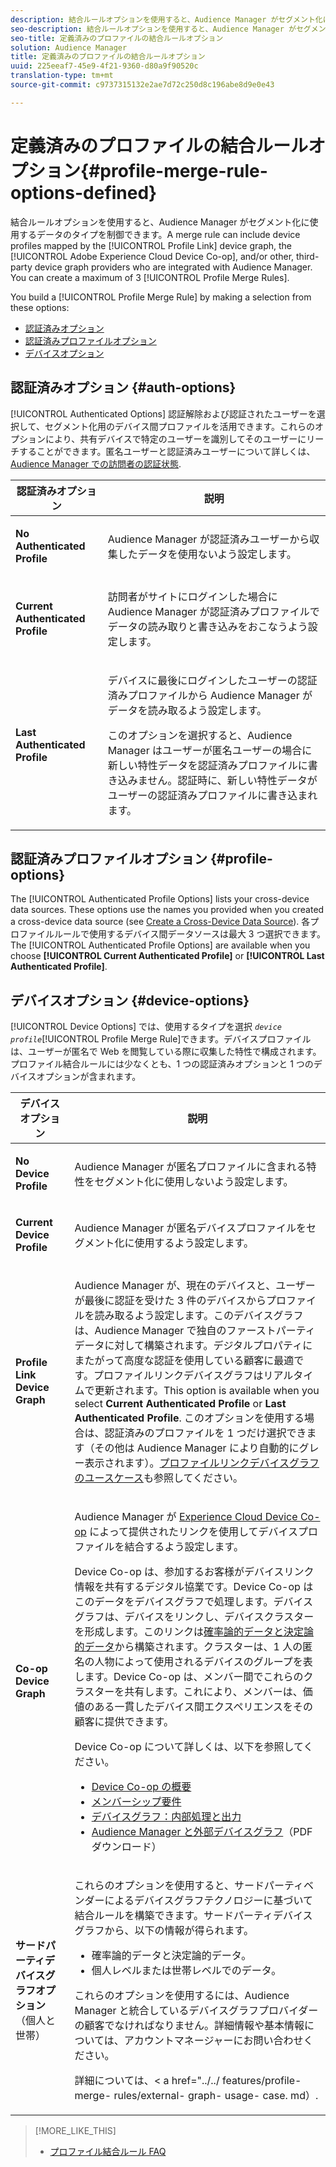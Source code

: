 ```yaml
---
description: 結合ルールオプションを使用すると、Audience Manager がセグメント化に使用するデータのタイプを制御できます。結合ルールには、プロファイルリンクデバイスグラフ、Adobe Experience Cloud Device Co-op、または Audience Manager と統合しているその他のサードパーティデバイスグラフプロバイダーによってマッピングされたデバイスプロファイルを含めることができます。プロファイル結合ルールは最大で 3 つ作成できます。
seo-description: 結合ルールオプションを使用すると、Audience Manager がセグメント化に使用するデータのタイプを制御できます。結合ルールには、プロファイルリンクデバイスグラフ、Adobe Experience Cloud Device Co-op、または Audience Manager と統合しているその他のサードパーティデバイスグラフプロバイダーによってマッピングされたデバイスプロファイルを含めることができます。プロファイル結合ルールは最大で 3 つ作成できます。
seo-title: 定義済みのプロファイルの結合ルールオプション
solution: Audience Manager
title: 定義済みのプロファイルの結合ルールオプション
uuid: 225eeaf7-45e9-4f21-9360-d80a9f90520c
translation-type: tm+mt
source-git-commit: c9737315132e2ae7d72c250d8c196abe8d9e0e43

---
```



# 定義済みのプロファイルの結合ルールオプション{#profile-merge-rule-options-defined}

結合ルールオプションを使用すると、Audience Manager がセグメント化に使用するデータのタイプを制御できます。A merge rule can include device profiles mapped by the [!UICONTROL Profile Link] device graph, the [!UICONTROL Adobe Experience Cloud Device Co-op], and/or other, third-party device graph providers who are integrated with Audience Manager. You can create a maximum of 3 [!UICONTROL Profile Merge Rules].

You build a [!UICONTROL Profile Merge Rule] by making a selection from these options:

<ul class="simplelist"> 
 <li> <a href="../../features/profile-merge-rules/merge-rule-definitions.md#auth-options"> 認証済みオプション</a> </li>
 <li> <a href="../../features/profile-merge-rules/merge-rule-definitions.md#profile-options"> 認証済みプロファイルオプション</a> </li>
 <li><a href="../../features/profile-merge-rules/merge-rule-definitions.md#device-options"> デバイスオプション</a> </li>
</ul>

## 認証済みオプション {#auth-options}

[!UICONTROL Authenticated Options] 認証解除および認証されたユーザーを選択して、セグメント化用のデバイス間プロファイルを活用できます。これらのオプションにより、共有デバイスで特定のユーザーを識別してそのユーザーにリーチすることができます。匿名ユーザーと認証済みユーザーについて詳しくは、[Audience Manager での訪問者の認証状態](../../reference/visitor-authentication-states.md).

<table id="table_4CE2DD312F54480E96BEAF72800789FB"> 
 <thead> 
  <tr> 
   <th colname="col1" class="entry"> 認証済みオプション </th> 
   <th colname="col2" class="entry"> 説明 </th> 
  </tr> 
 </thead>
 <tbody> 
  <tr> 
   <td colname="col1"> <p> <b><span class="uicontrol"> No Authenticated Profile</span></b> </p> </td> 
   <td colname="col2"> <p><span class="keyword">Audience Manager</span> が認証済みユーザーから収集したデータを使用ないよう設定します。 </p> </td> 
  </tr> 
  <tr> 
   <td colname="col1"> <p> <b><span class="uicontrol"> Current Authenticated Profile</span></b> </p> </td> 
   <td colname="col2"> <p>訪問者がサイトにログインした場合に <span class="keyword">Audience Manager</span> が認証済みプロファイルでデータの読み取りと書き込みをおこなうよう設定します。 </p> </td> 
  </tr> 
  <tr> 
   <td colname="col1"> <p> <b><span class="uicontrol"> Last Authenticated Profile</span></b> </p> </td> 
   <td colname="col2"> <p>デバイスに最後にログインしたユーザーの認証済みプロファイルから <span class="keyword">Audience Manager</span> がデータを読み取るよう設定します。 </p> <p>このオプションを選択すると、<span class="keyword">Audience Manager</span> はユーザーが匿名ユーザーの場合に新しい特性データを認証済みプロファイルに書き込みません。認証時に、新しい特性データがユーザーの認証済みプロファイルに書き込まれます。 </p> </td>
  </tr> 
 </tbody>
</table>

## 認証済みプロファイルオプション {#profile-options}

The [!UICONTROL Authenticated Profile Options] lists your cross-device data sources. These options use the names you provided when you created a cross-device data source (see [Create a Cross-Device Data Source](../../features/profile-merge-rules/merge-rules-start.md#create-data-source)). 各プロファイルルールで使用するデバイス間データソースは最大 3 つ選択できます。The [!UICONTROL Authenticated Profile Options] are available when you choose **[!UICONTROL Current Authenticated Profile]** or **[!UICONTROL Last Authenticated Profile]**.

## デバイスオプション {#device-options}

[!UICONTROL Device Options] では、使用するタイプを選択 *`device profile`*[!UICONTROL Profile Merge Rule]できます。デバイスプロファイルは、ユーザーが匿名で Web を閲覧している際に収集した特性で構成されます。プロファイル結合ルールには少なくとも、1 つの認証済みオプションと 1 つのデバイスオプションが含まれます。

<table id="table_D373FB787D1A4E3485C02C4A76F03395"> 
 <thead> 
  <tr> 
   <th colname="col1" class="entry"> デバイスオプション </th> 
   <th colname="col2" class="entry"> 説明 </th> 
  </tr> 
 </thead>
 <tbody> 
  <tr> 
   <td colname="col1"> <p> <b><span class="uicontrol"> No Device Profile</span></b> </p> </td> 
   <td colname="col2"> <p><span class="keyword">Audience Manager</span> が匿名プロファイルに含まれる特性をセグメント化に使用しないよう設定します。 </p> </td> 
  </tr> 
  <tr> 
   <td colname="col1"> <p> <b><span class="uicontrol"> Current Device Profile</span></b> </p> </td> 
   <td colname="col2"> <p><span class="keyword">Audience Manager</span> が匿名デバイスプロファイルをセグメント化に使用するよう設定します。 </p> </td> 
  </tr> 
  <tr> 
   <td colname="col1"> <p> <b><span class="uicontrol"> Profile Link Device Graph</span></b> </p> </td> 
   <td colname="col2"> <p><span class="keyword">Audience Manager</span> が、現在のデバイスと、ユーザーが最後に認証を受けた 3 件のデバイスからプロファイルを読み取るよう設定します。このデバイスグラフは、<span class="keyword">Audience Manager</span> で独自のファーストパーティデータに対して構築されます。デジタルプロパティにまたがって高度な認証を使用している顧客に最適です。<span class="wintitle">プロファイルリンク</span>デバイスグラフはリアルタイムで更新されます。This option is available when you select <b><span class="uicontrol"> Current Authenticated Profile</span></b> or <b><span class="uicontrol"> Last Authenticated Profile</span></b>. このオプションを使用する場合は、認証済みのプロファイルを 1 つだけ選択できます（その他は <span class="keyword">Audience Manager</span> により自動的にグレー表示されます）。<a href="../../features/profile-merge-rules/profile-link-use-case.md">プロファイルリンクデバイスグラフのユースケース</a>も参照してください。 </p> </td>
  </tr> 
  <tr> 
   <td colname="col1"> <p> <b><span class="uicontrol"> Co-op Device Graph</span></b> </p> </td> 
   <td colname="col2"> <p><span class="keyword">Audience Manager</span> が <a href="https://marketing.adobe.com/resources/help/en_US/mcdc/" format="https" scope="external">Experience Cloud Device Co-op</a> によって提供されたリンクを使用してデバイスプロファイルを結合するよう設定します。 </p> <p><span class="keyword">Device Co-op</span> は、参加するお客様がデバイスリンク情報を共有するデジタル協業です。<span class="keyword">Device Co-op</span> はこのデータを<span class="term">デバイスグラフ</span>で処理します。デバイスグラフは、デバイスをリンクし、デバイスクラスターを形成します。このリンクは<a href="https://marketing.adobe.com/resources/help/en_US/mcdc/mcdc-links.html" format="https" scope="external">確率論的データと決定論的データ</a>から構築されます。クラスターは、1 人の匿名の人物によって使用されるデバイスのグループを表します。<span class="keyword">Device Co-op</span> は、メンバー間でこれらのクラスターを共有します。これにより、メンバーは、価値のある一貫したデバイス間エクスペリエンスをその顧客に提供できます。 </p> <p> <span class="wintitle">Device Co-op</span> について詳しくは、以下を参照してください。 </p> <p> 
     <ul id="ul_8EDA7D092ECD444C8C19CDC7534D84DE"> 
      <li id="li_323BC5993D6A4BA3962169BF0ED37C55"> <a href="https://marketing.adobe.com/resources/help/en_US/mcdc/mcdc-overview.html" format="https" scope="external"> Device Co-op の概要</a> </li> 
      <li id="li_0BDB2144EC584002B3B9F1D64B6CD580"> <a href="https://marketing.adobe.com/resources/help/en_US/mcdc/mcdc-requirements.html" format="https" scope="external"> メンバーシップ要件</a> </li> 
      <li id="li_632D1014909146758F07CFAC79B90CFE"> <a href="https://marketing.adobe.com/resources/help/en_US/mcdc/mcdc-processes.html" format="https" scope="external"> デバイスグラフ：内部処理と出力</a> </li> 
      <li id="li_9DF8876BFBC043948D3E82BD081AAF9F"><a href="https://marketing.adobe.com/resources/help/en_US/aam/downloads/AAM_Device_Graphs.pdf" format="https" scope="external">Audience Manager と外部デバイスグラフ</a>（PDF ダウンロード） </li>
     </ul> </p> </td>
  </tr> 
  <tr> 
   <td colname="col1"> <p><b>サードパーティデバイスグラフオプション</b>（個人と世帯） </p> </td>
   <td colname="col2"> <p>これらのオプションを使用すると、サードパーティベンダーによるデバイスグラフテクノロジーに基づいて結合ルールを構築できます。サードパーティデバイスグラフから、以下の情報が得られます。 </p> <p> 
     <ul id="ul_5BA0D940BA15484FADF134A5A73815D5"> 
      <li id="li_389ACEBBF79A47499B6119B0F9CB3B5D"> 確率論的データと決定論的データ。 </li> 
      <li id="li_E8606D3871A145A68E87BDC3554AC4EF">個人レベルまたは世帯レベルでのデータ。 </li> 
     </ul> </p> <p>これらのオプションを使用するには、<span class="keyword">Audience Manager</span> と統合しているデバイスグラフプロバイダーの顧客でなければなりません。詳細情報や基本情報については、アカウントマネージャーにお問い合わせください。 </p> <p>詳細については、&lt; a href="../../ features/profile- merge- rules/external- graph- usage- case. md）. </p> </td>
  </tr>
 </tbody>
</table>

>[!MORE_LIKE_THIS]
>
>* [プロファイル結合ルール FAQ](../../faq/faq-profile-merge.md)


